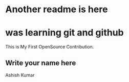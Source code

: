 # Another readme is here
# was learning git and github

This is My First OpenSource Contribution.

## Write your name here

Ashish Kumar

